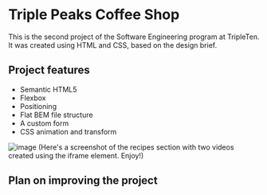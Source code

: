# Triple Peaks Coffee Shop

This is the second project of the Software Engineering program at TripleTen. It was created using HTML and CSS, based on the design brief.

## Project features

- Semantic HTML5
- Flexbox
- Positioning
- Flat BEM file structure
- A custom form
- CSS animation and transform

![image](https://github.com/user-attachments/assets/f9d3c60c-64f1-4602-a525-8f1d807bab9d)
(Here's a screenshot of the recipes section with two videos created using the iframe element. Enjoy!)

## Plan on improving the project
